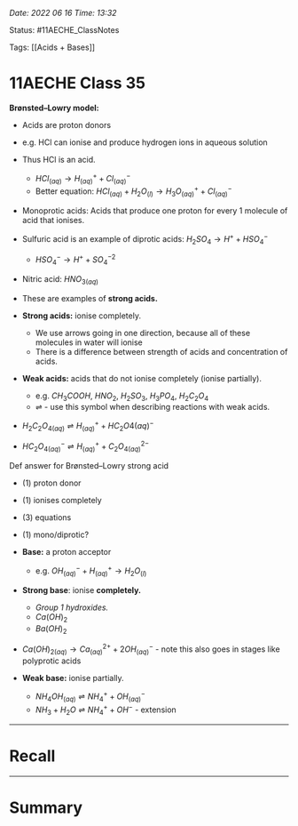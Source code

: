 *Date: 2022 06 16 Time: 13:32*


Status: #11AECHE_ClassNotes 

Tags: [[Acids + Bases]]


# 11AECHE Class 35

**Brønsted–Lowry model:**
- Acids are proton donors
- e.g. HCl can ionise and produce hydrogen ions in aqueous solution
- Thus HCl is an acid.
	- $HCl_{(aq)} \rightarrow H^{+}_{(aq)}+Cl^-_{(aq)}$
	- Better equation: $HCl_{(aq)} + H_{2}O_{(l)} \rightarrow H_3O^{+}_{(aq)}+Cl^-_{(aq)}$
- Monoprotic acids: Acids that produce one proton for every 1 molecule of acid that ionises.
- Sulfuric acid is an example of diprotic acids: $H_{2}SO_{4} \rightarrow H^{+}+HSO_4^-$
	- $HSO_{4}^{-}\rightarrow H^{+} + SO_4^{-2}$
- Nitric acid: $HNO_{3(aq)}$

- These are examples of **strong acids.**
- **Strong acids:** ionise completely.
	- We use arrows going in one direction, because all of these molecules in water will ionise
	- There is a difference between strength of acids and concentration of acids.

- **Weak acids:** acids that do not ionise completely (ionise partially).
	- e.g. $CH_3COOH$, $HNO_2$, $H_2SO_3$, $H_3PO_4$, $H_2C_2O_4$ 
	- ⇌ - use this symbol when describing reactions with weak acids.
- $H_2C_2O_{4(aq)}⇌H^{+}_{(aq)}+HC_2O{4(aq)}^{-}$
- $HC_2O_{4(aq)}^{-}⇌H^{+}_{(aq)}+C_2O_{4(aq)}^{2-}$

Def answer for Brønsted–Lowry strong acid
- (1) proton donor
- (1) ionises completely
- (3) equations
- (1) mono/diprotic?

- **Base:** a proton acceptor
	- e.g. $OH^{-}_{(aq)}+H^{+}_{(aq)}\rightarrow H_2O_{(l)}$
- **Strong base**: ionise **completely.**
	- *Group 1 hydroxides.*
	- $Ca(OH)_2$
	- $Ba(OH)_2$
- $Ca(OH)_{2(aq)}\rightarrow Ca^{2+}_{(aq)}+2OH^{-}_{(aq)}$ - note this also goes in stages like polyprotic acids

- **Weak base:** ionise partially.
	- $NH_4OH_{(aq)}⇌NH_4^{+}+OH^-_{(aq)}$
	- $NH_{3}+ H_{2}O⇌NH_4^{+}+OH^-$ - extension 
---
# Recall







---
# Summary


